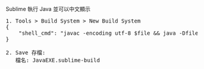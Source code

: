 Sublime 執行 Java 並可以中文顯示
<pre>
1. Tools > Build System > New Build System
{
    "shell_cmd": "javac -encoding utf-8 $file && java -Dfile.encoding=UTF-8 $file_base_name"
}

2. Save 存檔:
   檔名: JavaEXE.sublime-build
</pre>   
